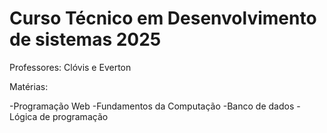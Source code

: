 # Curso Técnico em Desenvolvimento de sistemas 2025
<p> Professores: Clóvis e Everton</p>
<p>Matérias:</p>
-Programação Web
 -Fundamentos da Computação
 -Banco de dados
 -Lógica de programação
